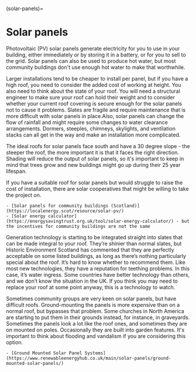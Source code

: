 (solar-panels)=
# Solar panels

Photovoltaic (PV) solar panels generate electricity for you to use in your building, either immediately or by storing it in a battery, or for you to sell to the grid.  Solar panels can also be used to produce hot water, but most community buildings don't use enough hot water to make that worthwhile.

Larger installations tend to be cheaper to install per panel, but if you have a high roof, you need to consider the added cost of working at height.  You also need to think about the state of your roof.  You will need a structural engineer to make sure your roof can hold their weight and to consider whether your current roof covering is secure enough for the solar panels not to cause it problems.  Slates are fragile and require maintenance that is more difficult with solar panels in place.Also, solar panels can change the flow of rainfall and might require some changes to water clearance arrangements.  Dormers, steeples, chimneys, skylights, and ventilation stacks can all get in the way and make an installation more complicated.

The ideal roofs for solar panels face south and have a 30 degree slope - the steeper the roof, the more important it is that it faces the right direction.  Shading will reduce the output of solar panels, so it's important to keep in mind that trees grow and new buildings might go up during their 25 year lifespan.  

If you have a suitable roof for solar panels but would struggle to raise the cost of installation, there are solar cooperatives that might be willing to take the project on.

```{admonition} More information
- [Solar panels for community buildings (Scotland)](https://localenergy.scot/resource/solar-pv/)
- [Solar energy calculator](https://energysavingtrust.org.uk/tool/solar-energy-calculator/) - but the incentives for community buildings are not the same
```

Generation technology is starting to be integrated straight into slates that can be made integral to your roof.  They’re shinier than normal slates, but Historic Environment Scotland has commented that they are perfectly acceptable on some listed buildings, as long as there’s nothing particularly special about the roof.  It’s hard to know whether to recommend them.  Like most new technologies, they have a reputation for teething problems.  In this case, it’s water ingress. Some countries have better technology than others, and we don’t know the situation in the UK.   If you think you may need to replace your roof at some point anyway, this is a technology to watch.

Sometimes community groups are very keen on solar panels, but have difficult roofs.   Ground-mounting the panels is more expensive than on a normal roof, but bypasses that problem.  Some churches in North America are starting to put them in their grounds instead, for instance, in graveyards.  Sometimes the panels look a lot like the roof ones, and sometimes they are on mounted on poles.  Occasionally they are built into garden features.  It's important to think about flooding and vandalism if you are considering this option. 

```{admonition} More information
- [Ground Mounted Solar Panel Systems](https://www.renewableenergyhub.co.uk/main/solar-panels/ground-mounted-solar-panels/)
```
